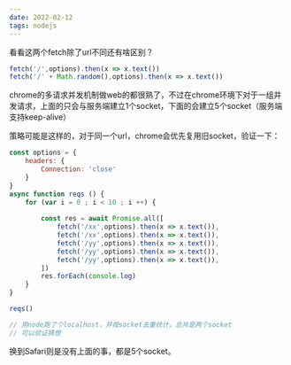 ```yaml
---
date: 2022-02-12
tags: nodejs
---
```



看看这两个fetch除了url不同还有啥区别？

```js
fetch('/',options).then(x => x.text())
fetch('/' + Math.random(),options).then(x => x.text())
```

chrome的多请求并发机制做web的都很熟了，不过在chrome环境下对于一组并发请求，上面的只会与服务端建立1个socket，下面的会建立5个socket（服务端支持keep-alive）

策略可能是这样的，对于同一个url，chrome会优先复用旧socket，验证一下：

```js
const options = {
    headers: {
        Connection: 'close'
    }
}
async function reqs () {
    for (var i = 0 ; i < 10 ; i ++) {
        
        const res = await Promise.all([
            fetch('/xx',options).then(x => x.text()),
            fetch('/xx',options).then(x => x.text()),
            fetch('/yy',options).then(x => x.text()),
            fetch('/yy',options).then(x => x.text()),
            fetch('/yy',options).then(x => x.text()),
        ])
        res.forEach(console.log)
    }    
}

reqs()

// 用node跑了个localhost，并按socket去重统计，总共是两个socket
// 可以验证猜想
```

换到Safari则是没有上面的事，都是5个socket。